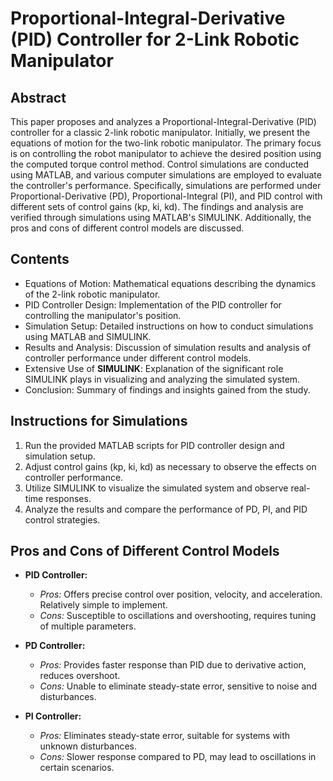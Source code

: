 # Proportional-Integral-Derivative (PID) Controller for 2-Link Robotic Manipulator

## Abstract
This paper proposes and analyzes a Proportional-Integral-Derivative (PID) controller for a classic 2-link robotic manipulator. Initially, we present the equations of motion for the two-link robotic manipulator. The primary focus is on controlling the robot manipulator to achieve the desired position using the computed torque control method. Control simulations are conducted using MATLAB, and various computer simulations are employed to evaluate the controller's performance. Specifically, simulations are performed under Proportional-Derivative (PD), Proportional-Integral (PI), and PID control with different sets of control gains (kp, ki, kd). The findings and analysis are verified through simulations using MATLAB's SIMULINK. Additionally, the pros and cons of different control models are discussed.


## Contents
- Equations of Motion: Mathematical equations describing the dynamics of the 2-link robotic manipulator.
- PID Controller Design: Implementation of the PID controller for controlling the manipulator's position.
- Simulation Setup: Detailed instructions on how to conduct simulations using MATLAB and SIMULINK.
- Results and Analysis: Discussion of simulation results and analysis of controller performance under different control models.
- Extensive Use of **SIMULINK**: Explanation of the significant role SIMULINK plays in visualizing and analyzing the simulated system.
- Conclusion: Summary of findings and insights gained from the study.

## Instructions for Simulations
1. Run the provided MATLAB scripts for PID controller design and simulation setup.
2. Adjust control gains (kp, ki, kd) as necessary to observe the effects on controller performance.
3. Utilize SIMULINK to visualize the simulated system and observe real-time responses.
4. Analyze the results and compare the performance of PD, PI, and PID control strategies.

## Pros and Cons of Different Control Models
- **PID Controller:**
  - *Pros:* Offers precise control over position, velocity, and acceleration. Relatively simple to implement.
  - *Cons:* Susceptible to oscillations and overshooting, requires tuning of multiple parameters.

- **PD Controller:**
  - *Pros:* Provides faster response than PID due to derivative action, reduces overshoot.
  - *Cons:* Unable to eliminate steady-state error, sensitive to noise and disturbances.

- **PI Controller:**
  - *Pros:* Eliminates steady-state error, suitable for systems with unknown disturbances.
  - *Cons:* Slower response compared to PD, may lead to oscillations in certain scenarios.
